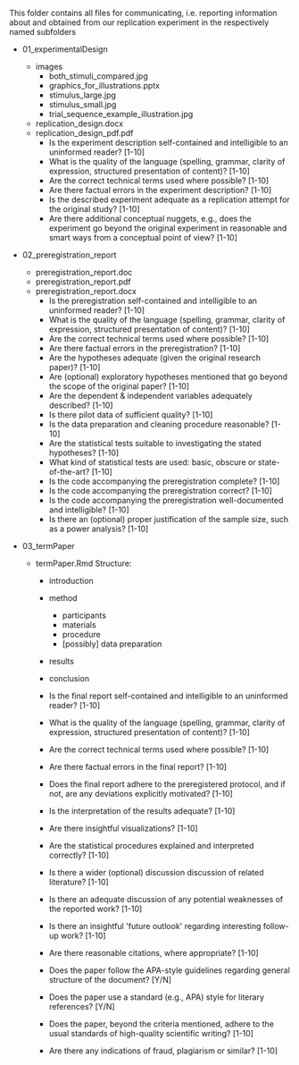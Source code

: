 This folder contains all files for communicating, i.e. reporting information about and obtained from our replication experiment in the respectively named subfolders  

* 01_experimentalDesign
    - images
        + both_stimuli_compared.jpg
        + graphics_for_illustrations.pptx
        + stimulus_large.jpg
        + stimulus_small.jpg
        + trial_sequence_example_illustration.jpg
    - replication_design.docx
    - replication_design_pdf.pdf
        + Is the experiment description self-contained and intelligible to an uninformed reader? [1-10]
        + What is the quality of the language (spelling, grammar, clarity of expression, structured presentation of content)? [1-10]
        + Are the correct technical terms used where possible? [1-10]
        + Are there factual errors in the experiment description? [1-10]
        + Is the described experiment adequate as a replication attempt for the original study? [1-10]
        + Are there additional conceptual nuggets, e.g., does the experiment go beyond the original experiment in reasonable and smart ways from a conceptual point of view? [1-10]

    
* 02_preregistration_report
    - preregistration_report.doc
    - preregistration_report.pdf
    - preregistration_report.docx
        + Is the preregistration self-contained and intelligible to an uninformed reader? [1-10]
        + What is the quality of the language (spelling, grammar, clarity of expression, structured presentation of content)? [1-10]
        + Are the correct technical terms used where possible? [1-10]
        + Are there factual errors in the preregistration? [1-10]
        + Are the hypotheses adequate (given the original research paper)? [1-10]
        + Are (optional) exploratory hypotheses mentioned that go beyond the scope of the original paper? [1-10]
        + Are the dependent & independent variables adequately described? [1-10]
        + Is there pilot data of sufficient quality? [1-10]
        + Is the data preparation and cleaning procedure reasonable? [1-10]
        + Are the statistical tests suitable to investigating the stated hypotheses? [1-10]
        + What kind of statistical tests are used: basic, obscure or state-of-the-art? [1-10]
        + Is the code accompanying the preregistration complete? [1-10]
        + Is the code accompanying the preregistration correct? [1-10]
        + Is the code accompanying the preregistration well-documented and intelligible? [1-10]
        + Is there an (optional) proper justification of the sample size, such as a power analysis? [1-10]

* 03_termPaper
    - termPaper.Rmd
        Structure:
        + introduction
        + method
            * participants
            * materials
            * procedure
            * [possibly] data preparation
        + results
        + conclusion

        + Is the final report self-contained and intelligible to an uninformed reader? [1-10]
        + What is the quality of the language (spelling, grammar, clarity of expression, structured presentation of content)? [1-10]
        + Are the correct technical terms used where possible? [1-10]
        + Are there factual errors in the final report? [1-10]
        + Does the final report adhere to the preregistered protocol, and if not, are any deviations explicitly motivated? [1-10]
        + Is the interpretation of the results adequate? [1-10]
        + Are there insightful visualizations? [1-10]
        + Are the statistical procedures explained and interpreted correctly? [1-10]
        + Is there a wider (optional) discussion discussion of related literature? [1-10]
        + Is there an adequate discussion of any potential weaknesses of the reported work? [1-10]
        + Is there an insightful 'future outlook' regarding interesting follow-up work? [1-10]
        + Are there reasonable citations, where appropriate? [1-10]
        + Does the paper follow the APA-style guidelines regarding general structure of the document? [Y/N]
        + Does the paper use a standard (e.g., APA) style for literary references? [Y/N]
        + Does the paper, beyond the criteria mentioned, adhere to the usual standards of high-quality scientific writing? [1-10]
        + Are there any indications of fraud, plagiarism or similar? [1-10]


